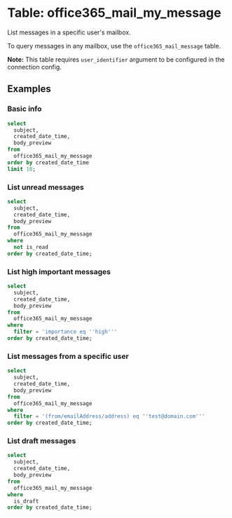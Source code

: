 # Table: office365_mail_my_message

List messages in a specific user's mailbox.

To query messages in any mailbox, use the `office365_mail_message` table.

**Note:** This table requires `user_identifier` argument to be configured in the connection config.

## Examples

### Basic info

```sql
select
  subject,
  created_date_time,
  body_preview
from
  office365_mail_my_message
order by created_date_time
limit 10;
```

### List unread messages

```sql
select
  subject,
  created_date_time,
  body_preview
from
  office365_mail_my_message
where
  not is_read
order by created_date_time;
```

### List high important messages

```sql
select
  subject,
  created_date_time,
  body_preview
from
  office365_mail_my_message
where
  filter = 'importance eq ''high'''
order by created_date_time;
```

### List messages from a specific user

```sql
select
  subject,
  created_date_time,
  body_preview
from
  office365_mail_my_message
where
  filter = '(from/emailAddress/address) eq ''test@domain.com'''
order by created_date_time;
```

### List draft messages

```sql
select
  subject,
  created_date_time,
  body_preview
from
  office365_mail_my_message
where
  is_draft
order by created_date_time;
```
